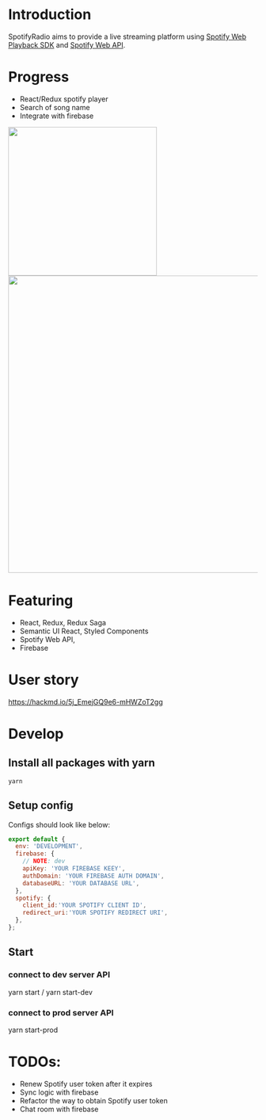 # Introduction
SpotifyRadio aims to provide a live streaming platform using [Spotify Web Playback SDK](https://developer.spotify.com/documentation/web-playback-sdk/reference/) and [Spotify Web API](https://developer.spotify.com/documentation/web-api/reference/).

# Progress
- React/Redux spotify player
- Search of song name
- Integrate with firebase

<img src="https://i.imgur.com/d0zeX0M.png" width="300">
<img src="https://i.imgur.com/3PBDtA5.png" width="600">

# Featuring
- React, Redux, Redux Saga
- Semantic UI React, Styled Components
- Spotify Web API, 
- Firebase

# User story
https://hackmd.io/5j_EmejGQ9e6-mHWZoT2gg

# Develop
## Install all packages with yarn
```
yarn
```
## Setup config
Configs should look like below:
```javascript
export default {
  env: 'DEVELOPMENT',
  firebase: {
    // NOTE: dev
    apiKey: 'YOUR FIREBASE KEEY',
    authDomain: 'YOUR FIREBASE AUTH DOMAIN',
    databaseURL: 'YOUR DATABASE URL',
  },
  spotify: {
    client_id:'YOUR SPOTIFY CLIENT ID',
    redirect_uri:'YOUR SPOTIFY REDIRECT URI',
  },
};
```

## Start
### connect to dev server API
yarn start / yarn start-dev

### connect to prod server API
yarn start-prod


# TODOs:
- Renew Spotify user token after it expires
- Sync logic with firebase
- Refactor the way to obtain Spotify user token
- Chat room with firebase
